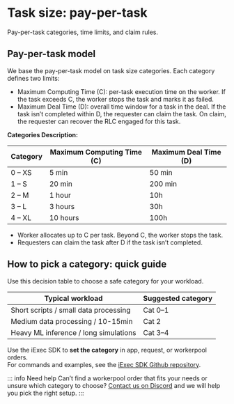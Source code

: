 # Task size: pay-per-task

Pay-per-task categories, time limits, and claim rules.

## Pay-per-task model

We base the pay-per-task model on task size categories. Each category defines
two limits:

- Maximum Computing Time (C): per-task execution time on the worker. If the task
  exceeds C, the worker stops the task and marks it as failed.
- Maximum Deal Time (D): overall time window for a task in the deal. If the task
  isn’t completed within D, the requester can claim the task. On claim, the
  requester can recover the RLC engaged for this task.

**Categories Description:**

| **Category** | **Maximum Computing Time (C)** | **Maximum Deal Time (D)** |
| ------------ | ------------------------------ | ------------------------- |
| 0 – XS       | 5 min                          | 50 min                    |
| 1 – S        | 20 min                         | 200 min                   |
| 2 – M        | 1 hour                         | 10h                       |
| 3 – L        | 3 hours                        | 30h                       |
| 4 – XL       | 10 hours                       | 100h                      |

- Worker allocates up to C per task. Beyond C, the worker stops the task.
- Requesters can claim the task after D if the task isn’t completed.

## How to pick a category: quick guide

Use this decision table to choose a safe category for your workload.

| **Typical workload**                  | **Suggested category** |
| ------------------------------------- | ---------------------- |
| Short scripts / small data processing | Cat 0–1                |
| Medium data processing / 10-15min     | Cat 2                  |
| Heavy ML inference / long simulations | Cat 3–4                |

Use the iExec SDK to **set the category** in app, request, or workerpool
orders.  
For commands and examples, see the
[iExec SDK Github repository](https://github.com/iExecBlockchainComputing/iexec-sdk/blob/master/docs/README.md).

::: info Need help
Can’t find a workerpool order that fits your needs or unsure which category to choose?
[Contact us on Discord](https://discord.com/invite/pbt9m98wnU) and we will help you pick the right setup.
:::
